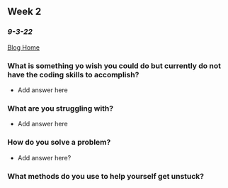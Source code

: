 ## Week 2 ##
### *9-3-22* ###

[Blog Home](https://jeffgoens.github.io)

### What is something yo wish you could do but currently do not have the coding skills to accomplish? ###
- Add answer here



### What are you struggling with? ###
- Add answer here



### How do you solve a problem? ###
- Add answer here?

### What methods do you use to help yourself get unstuck? ###



